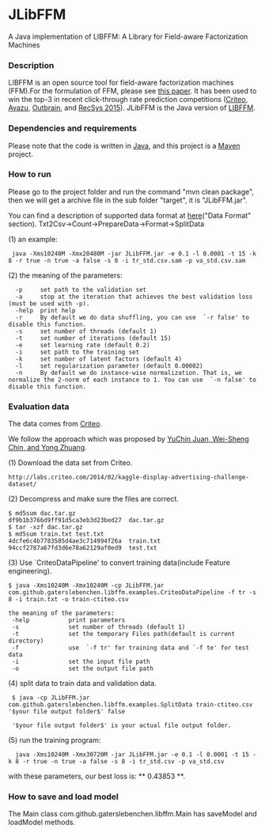 JLibFFM
=====

A Java implementation of LIBFFM: A Library for Field-aware Factorization Machines

### Description ###
LIBFFM is an open source tool for field-aware factorization machines (FFM).For the formulation of FFM, please see [this paper](http://www.csie.ntu.edu.tw/~cjlin/papers/ffm.pdf). It has been used to win the top-3 in recent click-through rate prediction competitions ([Criteo](https://www.kaggle.com/c/criteo-display-ad-challenge), [Avazu](https://www.kaggle.com/c/avazu-ctr-prediction), [Outbrain](https://www.kaggle.com/c/outbrain-click-prediction), and [RecSys 2015](http://dl.acm.org/citation.cfm?id=2813511&dl=ACM&coll=DL&CFID=941880276&CFTOKEN=60022934)).
JLibFFM is the Java version of [LIBFFM](https://www.csie.ntu.edu.tw/~cjlin/libffm/).

### Dependencies and requirements ###
Please note that the code is written in [Java](https://www.oracle.com/java/index.html), and this project is a [Maven](https://maven.apache.org/) project.


### How to run ###
Please go to the project folder and run the command 
"mvn clean package", then we will get a archive file in the sub folder "target", it is "JLibFFM.jar".

You can find a description of supported data format at [here](https://github.com/guestwalk/libffm)("Data Format" section).
Txt2Csv->Count->PrepareData->Format->SplitData

(1) an example:

     java -Xms10240M -Xmx20480M -jar JLibFFM.jar -e 0.1 -l 0.0001 -t 15 -k 8 -r true -n true -a false -s 8 -i tr_std.csv.sam -p va_std.csv.sam

(2) the meaning of the parameters:

      -p     set path to the validation set
      -a     stop at the iteration that achieves the best validation loss (must be used with -p).
      -help  print help
      -r     By default we do data shuffling, you can use  `-r false' to disable this function.
      -s     set number of threads (default 1)
      -t     set number of iterations (default 15)
      -e     set learning rate (default 0.2)
      -i     set path to the training set
      -k     set number of latent factors (default 4)
      -l     set regularization parameter (default 0.00002)
      -n     By default we do instance-wise normalization. That is, we normalize the 2-norm of each instance to 1. You can use  `-n false' to disable this function.
    
### Evaluation data ### 
The data comes from [Criteo](http://labs.criteo.com/2014/02/kaggle-display-advertising-challenge-dataset/).

We follow the approach which was proposed by [YuChin Juan, Wei-Sheng Chin, and Yong Zhuang](https://github.com/guestwalk/kaggle-2014-criteo).

(1) Download the data set from Criteo.
    
    http://labs.criteo.com/2014/02/kaggle-display-advertising-challenge-dataset/
(2) Decompress and make sure the files are correct.
    
    $ md5sum dac.tar.gz
    df9b1b3766d9ff91d5ca3eb3d23bed27  dac.tar.gz
    $ tar -xzf dac.tar.gz
    $ md5sum train.txt test.txt
    4dcfe6c4b7783585d4ae3c714994f26a  train.txt
    94ccf2787a67fd3d6e78a62129af0ed9  test.txt

(3) Use `CriteoDataPipeline' to convert training data(include Feature engineering).
    
    $ java -Xms10240M -Xmx10240M -cp JLibFFM.jar com.github.gaterslebenchen.libffm.examples.CriteoDataPipeline -f tr -s 8 -i train.txt -o train-ctiteo.csv
    
    the meaning of the parameters:    
	 -help           print parameters
	 -s              set number of threads (default 1)
	 -t              set the temporary Files path(default is current directory)
	 -f              use  `-f tr' for training data and `-f te' for test data
	 -i              set the input file path
	 -o              set the output file path
	 
(4) split data to train data and validation data.

     $ java -cp JLibFFM.jar com.github.gaterslebenchen.libffm.examples.SplitData train-ctiteo.csv '$your file output folder$' false
     
     '$your file output folder$' is your actual file output folder.
     
(5) run the training program:
     
      java -Xms10240M -Xmx30720M -jar JLibFFM.jar -e 0.1 -l 0.0001 -t 15 -k 8 -r true -n true -a false -s 8 -i tr_std.csv -p va_std.csv
      
with these parameters, our best loss is: ** 0.43853 **.

      
### How to save and load model ###
The Main class com.github.gaterslebenchen.libffm.Main has saveModel and loadModel methods.